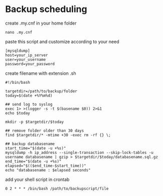 # Backup scheduling

create .my.cnf in your home folder
```
nano .my.cnf
```

paste this script and customize according to your need
```
[mysqldump]
host=your_ip_server
user=your_username
password=your_password
```

create filename with extension .sh
```
#!/bin/bash

targetdir=/path/to/backup/folder
today=$(date +%Y%m%d)

## send log to syslog
exec 1> >(logger -s -t $(basename $0)) 2>&1
echo $today

mkdir -p $targetdir/$today

## remove folder older than 30 days
find $targetdir/* -mtime +30 -exec rm -rf {} \;

## backup databasename
start_time="$(date -u +%s)"
mysqldump -h ip_address --single-transaction --skip-lock-tables -u username databasename | gzip > $targetdir/$today/databasename.sql.gz
end_time="$(date -u +%s)"
elapsed="$(($end_time-$start_time))"
echo "databasename : $elapsed seconds"

```

add your shell script in crontab
```
0 2 * * * /bin/bash /path/to/backupscript/file
```